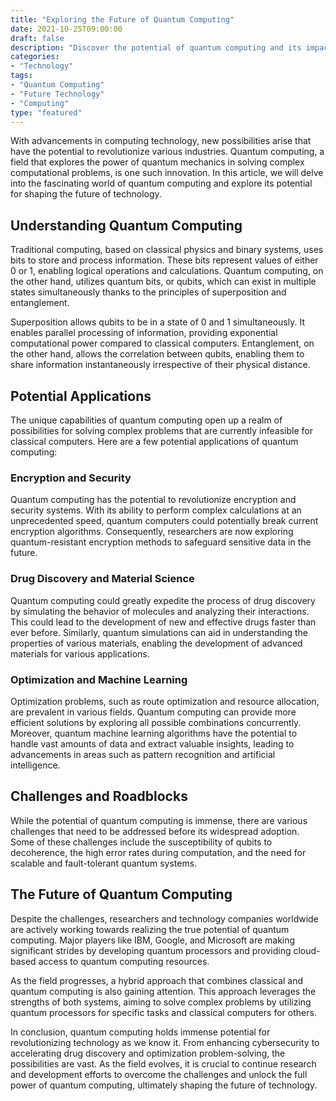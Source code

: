 ```yaml
--- 
title: "Exploring the Future of Quantum Computing" 
date: 2021-10-25T09:00:00 
draft: false 
description: "Discover the potential of quantum computing and its impact on the future of technology." 
categories: 
- "Technology" 
tags: 
- "Quantum Computing" 
- "Future Technology" 
- "Computing" 
type: "featured" 
--- 
```


With advancements in computing technology, new possibilities arise that have the potential to revolutionize various industries. Quantum computing, a field that explores the power of quantum mechanics in solving complex computational problems, is one such innovation. In this article, we will delve into the fascinating world of quantum computing and explore its potential for shaping the future of technology.

## Understanding Quantum Computing

Traditional computing, based on classical physics and binary systems, uses bits to store and process information. These bits represent values of either 0 or 1, enabling logical operations and calculations. Quantum computing, on the other hand, utilizes quantum bits, or qubits, which can exist in multiple states simultaneously thanks to the principles of superposition and entanglement.

Superposition allows qubits to be in a state of 0 and 1 simultaneously. It enables parallel processing of information, providing exponential computational power compared to classical computers. Entanglement, on the other hand, allows the correlation between qubits, enabling them to share information instantaneously irrespective of their physical distance.

## Potential Applications

The unique capabilities of quantum computing open up a realm of possibilities for solving complex problems that are currently infeasible for classical computers. Here are a few potential applications of quantum computing:

### Encryption and Security

Quantum computing has the potential to revolutionize encryption and security systems. With its ability to perform complex calculations at an unprecedented speed, quantum computers could potentially break current encryption algorithms. Consequently, researchers are now exploring quantum-resistant encryption methods to safeguard sensitive data in the future.

### Drug Discovery and Material Science

Quantum computing could greatly expedite the process of drug discovery by simulating the behavior of molecules and analyzing their interactions. This could lead to the development of new and effective drugs faster than ever before. Similarly, quantum simulations can aid in understanding the properties of various materials, enabling the development of advanced materials for various applications.

### Optimization and Machine Learning

Optimization problems, such as route optimization and resource allocation, are prevalent in various fields. Quantum computing can provide more efficient solutions by exploring all possible combinations concurrently. Moreover, quantum machine learning algorithms have the potential to handle vast amounts of data and extract valuable insights, leading to advancements in areas such as pattern recognition and artificial intelligence.

## Challenges and Roadblocks

While the potential of quantum computing is immense, there are various challenges that need to be addressed before its widespread adoption. Some of these challenges include the susceptibility of qubits to decoherence, the high error rates during computation, and the need for scalable and fault-tolerant quantum systems.

## The Future of Quantum Computing

Despite the challenges, researchers and technology companies worldwide are actively working towards realizing the true potential of quantum computing. Major players like IBM, Google, and Microsoft are making significant strides by developing quantum processors and providing cloud-based access to quantum computing resources.

As the field progresses, a hybrid approach that combines classical and quantum computing is also gaining attention. This approach leverages the strengths of both systems, aiming to solve complex problems by utilizing quantum processors for specific tasks and classical computers for others.

In conclusion, quantum computing holds immense potential for revolutionizing technology as we know it. From enhancing cybersecurity to accelerating drug discovery and optimization problem-solving, the possibilities are vast. As the field evolves, it is crucial to continue research and development efforts to overcome the challenges and unlock the full power of quantum computing, ultimately shaping the future of technology.
